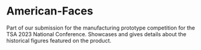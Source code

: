 # American-Faces
Part of our submission for the manufacturing prototype competition for the TSA 2023 National Conference. Showcases and gives details about the historical figures featured on the product. 
